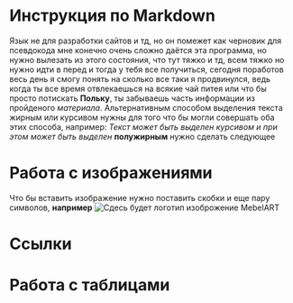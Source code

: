 # Инструкция по Markdown

Язык не для разработки сайтов и тд, но он помежет как черновик для псевдокода 
мне конечно очень сложно даётся эта программа, но нужно вылезать из этого состояния, что тут тяжко и тд, всем тяжко но нужно идти в перед и тогда у тебя все получиться, сегодня поработов весь день я смогу понять на сколько все таки я продвинулся, ведь когда ты все время отвлекаешься на всякие чай питея или что бы просто потискать **Польку**, ты забываешь часть информации из пройденого *материала*. Альтернативным способом выделения текста жирным или курсивом нужны для того что бы могли совершать оба этих способа, например: _Текст может быть выделен курсивом и при этом может быть выделен_ **полужирным** нужно сделать следующее

# Работа с изображениями 
Что бы вставить изображение нужно поставить скобки и еще пару символов, **например**
![Сдесь будет логотип изоброжение MebelART](download.jpg)
# Ссылки 

# Работа с таблицами 